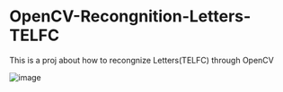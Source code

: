# OpenCV-Recongnition-Letters-TELFC
This is a proj about how to recongnize Letters(TELFC) through OpenCV

![image](https://hackmd.io/_uploads/S1ntR3aHT.png)

